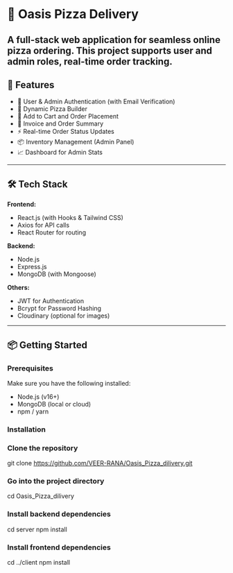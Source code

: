 # 🍕 Oasis Pizza Delivery

A full-stack web application for seamless online pizza ordering. This project supports user and admin roles, real-time order tracking.
---

## 🚀 Features

- 👤 User & Admin Authentication (with Email Verification)
- 🍕 Dynamic Pizza Builder
- 🛒 Add to Cart and Order Placement
- 🧾 Invoice and Order Summary
- ⚡ Real-time Order Status Updates
- 📦 Inventory Management (Admin Panel)
- 📈 Dashboard for Admin Stats

---

## 🛠️ Tech Stack

**Frontend:**
- React.js (with Hooks & Tailwind CSS)
- Axios for API calls
- React Router for routing

**Backend:**
- Node.js
- Express.js
- MongoDB (with Mongoose)

**Others:**
- JWT for Authentication
- Bcrypt for Password Hashing
- Cloudinary (optional for images)

---

## 📦 Getting Started

### Prerequisites

Make sure you have the following installed:
- Node.js (v16+)
- MongoDB (local or cloud)
- npm / yarn

### Installation


### Clone the repository
git clone https://github.com/VEER-RANA/Oasis_Pizza_dilivery.git

### Go into the project directory
cd Oasis_Pizza_dilivery

### Install backend dependencies
cd server
npm install

### Install frontend dependencies
cd ../client
npm install
